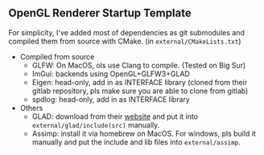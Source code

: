 ## OpenGL Renderer Startup Template

For simplicity, I've added most of dependencies as git submodules and compiled them from source with CMake. (in ```external/CMakeLists.txt```)

- Compiled from source
  - GLFW: On MacOS, ols use Clang to compile. (Tested on Big Sur)
  - ImGui: backends using OpenGL+GLFW3+GLAD
  - Eigen: head-only, add in as INTERFACE library (cloned from their gitlab repository, pls make sure you are able to clone from gitlab)
  - spdlog: head-only, add in as INTERFACE library
- Others
  - GLAD: download from their [website](https://glad.dav1d.de/) and put it into ```external/glad/include(src)``` manually.
  - Assimp: install it via homebrew on MacOS. For windows, pls build it manually and put the include and lib files into ```external/assimp```. 

